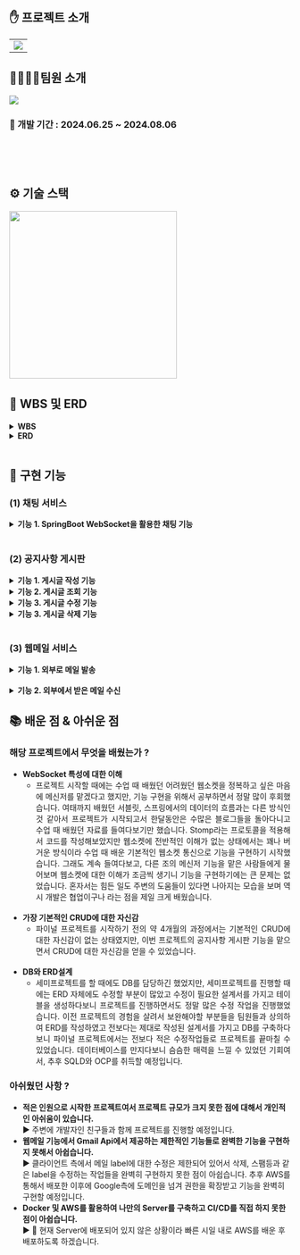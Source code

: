 ## ✋ 프로젝트 소개

<table border="0" cellspacing="0" cellpadding="0">
  <tr>
    <td width="100%">
     <img src="https://i.ibb.co/4ptjDpC/image.gif"/>
    </td>
  </tr>
</table>

## 👨‍👨‍👧‍👧팀원 소개
<img src="https://i.ibb.co/vQfVp06/image.jpg"/>

### 📅 개발 기간 : 2024.06.25 ~ 2024.08.06

<br>


<br>
<br>

## ⚙️ 기술 스택
<img src="https://i.ibb.co/9hK7XfS/image.gif" style="height: 300px;"/>

<br>


## 📃 WBS 및 ERD
<details>
  <summary><b>WBS</b></summary>
  <br>
  <div markdown="1">
    <ul>
      <img src="https://i.ibb.co/sbmCYMc/wbs.gif"/>
    </ul>
  </div>
</details>

<details>
  <summary><b>ERD</b></summary>
  <br>
  <div markdown="1">
    <ul>
      <img src="https://i.ibb.co/80XGpS6/erd.gif"/>
    </ul>
  </div>
</details>
<br>


## 🔧 구현 기능

### (1) 채팅 서비스
<details>
  <summary><b>기능 1. SpringBoot WebSocket을 활용한 채팅 기능</b></summary>
  <br>
  <div markdown="1">
    <ul>
      <img src="https://i.ibb.co/JpWTj0J/image.gif"/>
      <em> 메세지를 전송했을 경우, 수신자와 발신자 모두에게 채팅방 생성 및 실시간 채팅 가능 </em>
    </ul>
  </div>
</details>
<br>

### (2) 공지사항 게시판
<details>
  <summary><b>기능 1. 게시글 작성 기능</b></summary>
  <br>
  <div markdown="1">
    <ul>
    <img src="https://i.ibb.co/5TgQQ5F/image.gif"/> <br>
      <em> 공지사항 게시판에 게시글 작성 가능 </em>
    </ul>
  </div>
</details>

<details>
  <summary><b>기능 2. 게시글 조회 기능</b></summary>
  <br>
  <div markdown="1">
    <ul>
    <img src="https://i.ibb.co/MsZ0YMV/image.gif"/>
    <img src="https://i.ibb.co/PMBVmdt/image.gif"/>
      <em> 모든 사원이 볼 수 있는 게시글 리스트 조회 </em>
    </ul>
  </div>
</details>

<details>
  <summary><b>기능 3. 게시글 수정 기능</b></summary>
  <br>
  <div markdown="1">
    <ul>
    <img src="https://i.ibb.co/N7Mhsqb/image.gif"/>
      <em> 작성자 본인만 수정 가능하도록 로직 처리 </em>
    </ul>
  </div>
</details>

<details>
  <summary><b>기능 3. 게시글 삭제 기능</b></summary>
  <br>
  <div markdown="1">
    <ul>
    <img src="https://i.ibb.co/zmt91X4/image.gif"/>
    <img src="https://i.ibb.co/VH6Jgfv/image.gif"/>
      <em> 작성자 본인만 삭제 가능하도록 로직 처리 </em>
    </ul>
  </div>
</details>
<br>

### (3) 웹메일 서비스
<details>
  <summary><b>기능 1. 외부로 메일 발송</b></summary>
  <br>
  <div markdown="1">
    <ul>
      <img src="https://i.ibb.co/LxNs1Ch/image.gif"/>
      <img src="https://i.ibb.co/XpwVvyG/image.gif"/>
      <em> EmailJs Api를 사용하여 외부로 메일 발신 가능</em>
    </ul>
  </div>
</details>
<br>
<details>
  <summary><b>기능 2. 외부에서 받은 메일 수신</b></summary>
  <br>
  <div markdown="1">
    <ul>
      <img src="https://i.ibb.co/7j9pxvK/image.gif"/>
      <em> Gmail Api를 사용하여 생성해놓은 이메일 계정에 받은 메일 연동</em>
    </ul>
  </div>
</details>

## 📚 배운 점 & 아쉬운 점
### 해당 프로젝트에서 무엇을 배웠는가 ?
<ul align="justify">
  <li>
    <b>WebSocket 특성에 대한 이해</b> <br>
    <ul>
      <li>
        프로젝트 시작할 때에는 수업 때 배웠던 어려웠던 웹소켓을 정복하고 싶은 마음에 메신저를 맡겠다고 했지만, 기능 구현을 위해서 공부하면서 정말 많이 후회했습니다.
        여태까지 배웠던 서블릿, 스프링에서의 데이터의 흐름과는 다른 방식인 것 같아서 프로젝트가 시작되고서 한달동안은 수많은 블로그들을 돌아다니고 수업 때 배웠던 자료를 들여다보기만 했습니다.
        Stomp라는 프로토콜을 적용해서 코드를 작성해보았지만 웹소켓에 전반적인 이해가 없는 상태에서는 꽤나 버거운 방식이라 수업 때 배운 기본적인 웹소켓 통신으로 기능을 구현하기 시작했습니다.
        그래도 계속 들여다보고, 다른 조의 메신저 기능을 맡은 사람들에게 물어보며 웹소켓에 대한 이해가 조금씩 생기니 기능을 구현하기에는 큰 문제는 없었습니다. 혼자서는 힘든 일도 주변의 도움들이
        있다면 나아지는 모습을 보며 역시 개발은 협업이구나 라는 점을 제일 크게 배웠습니다.
      </li>
    </ul>
  </li>
  <br>
  <li>
    <b>가장 기본적인 CRUD에 대한 자신감</b> <br>
    <ul>
      <li>
        파이널 프로젝트를 시작하기 전의 약 4개월의 과정에서는 기본적인 CRUD에 대한 자신감이 없는 상태였지만, 이번 프로젝트의 공지사항 게시판 기능을 맡으면서 CRUD에 대한 자신감을 얻을 수 있었습니다. 
      </li>
    </ul>
  </li>
  <br>
  <li>
    <b>DB와 ERD설계</b> <br>
    <ul>
      <li>
        세미프로젝트를 할 때에도 DB를 담당하긴 했었지만, 세미프로젝트를 진행할 때에는 ERD 자체에도 수정할 부분이 많았고 수정이 필요한 설계서를 가지고 테이블을 생성하다보니 프로젝트를 진행하면서도
        정말 많은 수정 작업을 진행했었습니다. 이전 프로젝트의 경험을 살려서 보완해야할 부분들을 팀원들과 상의하여 ERD를 작성하였고 전보다는 제대로 작성된 설계서를 가지고 DB를 구축하다보니
        파이널 프로젝트에서는 전보다 적은 수정작업들로 프로젝트를 끝마칠 수 있었습니다. 데이터베이스를 만지다보니 슴슴한 매력을 느낄 수 있었던 기회여서, 추후 SQLD와 OCP를 취득할 예정입니다.
      </li>
    </ul>
  </li>
</ul>

### 아쉬웠던 사항 ?
<ul>
  <li>
    <b>적은 인원으로 시작한 프로젝트여서 프로젝트 규모가 크지 못한 점에 대해서 개인적인 아쉬움이 있습니다.</b> <br>
    ▶ 주변에 개발자인 친구들과 함께 프로젝트를 진행할 예정입니다.
  </li>
  <li>
    <b>웹메일 기능에서 Gmail Api에서 제공하는 제한적인 기능들로 완벽한 기능을 구현하지 못해서 아쉽습니다.</b> <br>
    ▶ 클라이언트 측에서 메일 label에 대한 수정은 제한되어 있어서 삭제, 스팸등과 같은 label을 수정하는 작업들을 완벽히 구현하지 못한 점이 아쉽습니다.
    추후 AWS를 통해서 배포한 이후에 Google측에 도메인을 넘겨 권한을 확장받고 기능을 완벽히 구현할 예정입니다.
  </li>
  <li>
    <b>Docker 및 AWS를 활용하여 나만의 Server를 구축하고 CI/CD를 직접 하지 못한 점이 아쉽습니다.</b> <br>
    ▶ 💪 현재 Server에 배포되어 있지 않은 상황이라 빠른 시일 내로 AWS를 배운 후 배포하도록 하겠습니다.
  </li>
</ul>

